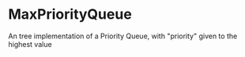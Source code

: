 # MaxPriorityQueue
An tree implementation of a Priority Queue, with "priority" given to the highest value
